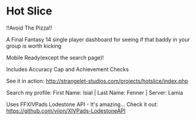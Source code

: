 Hot Slice
========
!!Avoid The Pizza!!

A Final Fantasy 14 single player dashboard for seeing if that baddy in your group is worth kicking

Mobile Ready(except the search page)!

Includes Accuracy Cap and Achievement Checks

See it in action:
http://strangelet-studios.com/projects/hotslice/index.php

Search my profile:
First Name: Isial |
Last Name: Fenner |
Server: Lamia

Uses FFXIVPads Lodestone API - It's amazing... Check it out:
https://github.com/viion/XIVPads-LodestoneAPI

